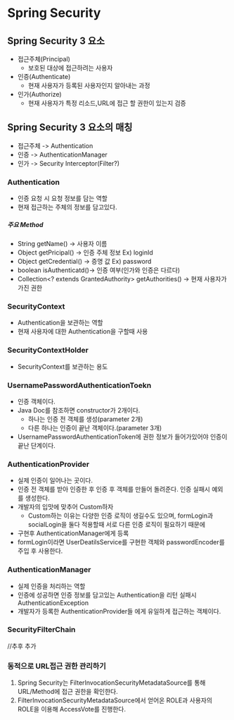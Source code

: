 # Spring Security

## Spring Security 3 요소
* 접근주체(Principal)
    - 보호된 대상에 접근하려는 사용자
* 인증(Authenticate)
    - 현재 사용자가 등록된 사용자인지 알아내는 과정
* 인가(Authorize)
    - 현재 사용자가 특정 리소드,URL에 접근 할 권한이 있는지 검증 

## Spring Security 3 요소의 매칭
* 접근주체 -> Authentication
* 인증 -> AuthenticationManager
* 인가 -> Security Interceptor(Filter?)

### Authentication
* 인증 요청 시 요청 정보를 담는 역할
* 현재 접근하는 주체의 정보를 담고있다.

##### 주요 Method
* String getName() -> 사용자 이름
* Object getPricipal() -> 인증 주체 정보 Ex) loginId
* Object getCredential() -> 증명 값 Ex) password
* boolean isAuthenticatd()-> 인증 여부(인가와 인증은 다르다)
* Collection<? extends GrantedAuthority> getAuthorities() -> 현재 사용자가 가진 권한

### SecurityContext
* Authentication을 보관하는 역할
* 현재 사용자에 대한 Authentication을 구할때 사용 

### SecurityContextHolder
* SecurityContext를 보관하는 용도

### UsernamePasswordAuthenticationToekn
* 인증 객체이다.
* Java Doc를 참조하면 constructor가 2개이다.
    * 하나는 인증 전 객체를 생성(parameter 2개)
    * 다른 하나는 인증이 끝난 객체이다.(parameter 3개)
* UsernamePasswordAuthenticationToken에 권한 정보가 들어가있어야 인증이 끝난 단계이다.
    
### AuthenticationProvider
* 실제 인증이 일어나는 곳이다.
* 인증 전 객체를 받아 인증한 후 인증 후 객체를 만들어 돌려준다. 인증 실패시 예외를 생성한다.
* 개발자의 입맛에 맞추어 Custom하자
    * Custom하는 이유는 다양한 인증 로직이 생길수도 있으며, formLogin과 socialLogin을 둘다 적용할때 서로 다른 인증 로직이 필요하기 때문에
* 구현후 AuthenticationManager에게 등록
* formLogin이라면 UserDeatilsService를 구현한 객체와 passwordEncoder를 주입 후 사용한다.

### AuthenticationManager
* 실제 인증을 처리하는 역할
* 인증에 성공하면 인증 정보를 담고있는 Authentication을 리턴 실패시 AuthenticationException
* 개발자가 등록한 AuthenticationProvider들 에게 유일하게 접근하는 객체이다.

### SecurityFilterChain
//추후 추가 

### 동적으로 URL접근 권한 관리하기
1. Spring Security는 FilterInvocationSecurityMetadataSource를 통해 URL/Method에 접근 권한을 확인한다.
2. FilterInvocationSecurityMetadataSource에서 얻어온 ROLE과 사용자의 ROLE을 이용해 AccessVote를 진행한다.
